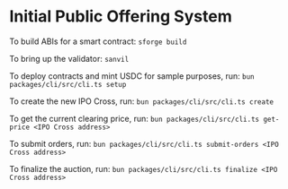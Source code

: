 # Initial Public Offering System

To build ABIs for a smart contract: `sforge build`

To bring up the validator: `sanvil`

To deploy contracts and mint USDC for sample purposes, run: `bun packages/cli/src/cli.ts setup`

To create the new IPO Cross, run: `bun packages/cli/src/cli.ts create`

To get the current clearing price, run: `bun packages/cli/src/cli.ts get-price <IPO Cross address>`

To submit orders, run: `bun packages/cli/src/cli.ts submit-orders <IPO Cross address>`

To finalize the auction, run: `bun packages/cli/src/cli.ts finalize <IPO Cross address>`
